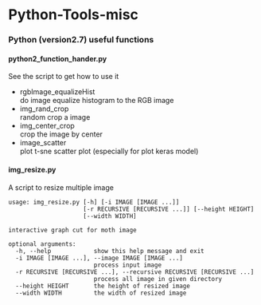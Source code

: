 # Python-Tools-misc
### Python (version2.7) useful functions

#### python2_function_hander.py
See the script to get how to use it  
 - rgbImage_equalizeHist  
 do image equalize histogram to the RGB image  
 - img_rand_crop  
 random crop a image  
 - img_center_crop  
 crop the image by center  
 - image_scatter  
 plot t-sne scatter plot (especially for plot keras model)  

#### img_resize.py
A script to resize multiple image
```
usage: img_resize.py [-h] [-i IMAGE [IMAGE ...]]
                     [-r RECURSIVE [RECURSIVE ...]] [--height HEIGHT]
                     [--width WIDTH]

interactive graph cut for moth image

optional arguments:
  -h, --help            show this help message and exit
  -i IMAGE [IMAGE ...], --image IMAGE [IMAGE ...]
                        process input image
  -r RECURSIVE [RECURSIVE ...], --recursive RECURSIVE [RECURSIVE ...]
                        process all image in given directory
  --height HEIGHT       the height of resized image
  --width WIDTH         the width of resized image
```
